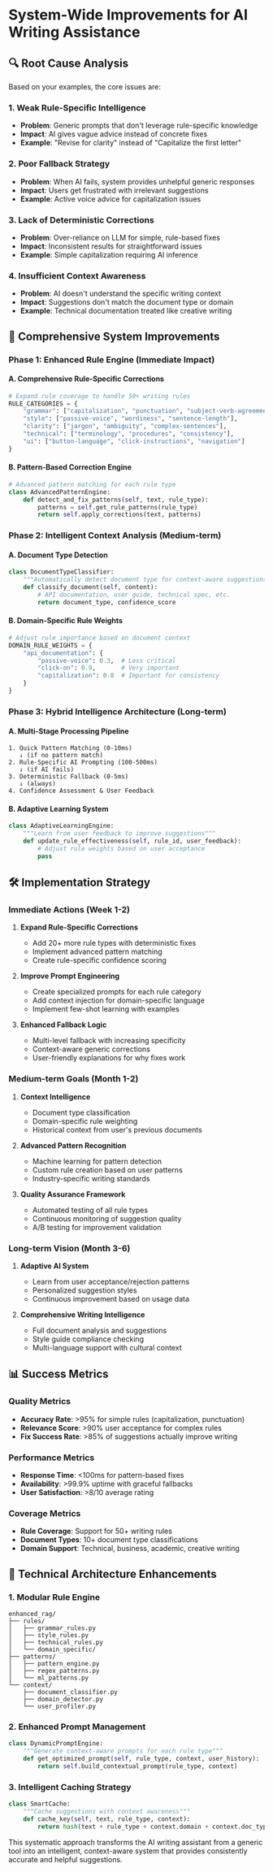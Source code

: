 # System-Wide Improvements for AI Writing Assistance

## 🔍 **Root Cause Analysis**

Based on your examples, the core issues are:

### **1. Weak Rule-Specific Intelligence**
- **Problem**: Generic prompts that don't leverage rule-specific knowledge
- **Impact**: AI gives vague advice instead of concrete fixes
- **Example**: "Revise for clarity" instead of "Capitalize the first letter"

### **2. Poor Fallback Strategy**
- **Problem**: When AI fails, system provides unhelpful generic responses
- **Impact**: Users get frustrated with irrelevant suggestions
- **Example**: Active voice advice for capitalization issues

### **3. Lack of Deterministic Corrections**
- **Problem**: Over-reliance on LLM for simple, rule-based fixes
- **Impact**: Inconsistent results for straightforward issues
- **Example**: Simple capitalization requiring AI inference

### **4. Insufficient Context Awareness**
- **Problem**: AI doesn't understand the specific writing context
- **Impact**: Suggestions don't match the document type or domain
- **Example**: Technical documentation treated like creative writing

## 🎯 **Comprehensive System Improvements**

### **Phase 1: Enhanced Rule Engine (Immediate Impact)**

#### **A. Comprehensive Rule-Specific Corrections**
```python
# Expand rule coverage to handle 50+ writing rules
RULE_CATEGORIES = {
    "grammar": ["capitalization", "punctuation", "subject-verb-agreement"],
    "style": ["passive-voice", "wordiness", "sentence-length"],
    "clarity": ["jargon", "ambiguity", "complex-sentences"],
    "technical": ["terminology", "procedures", "consistency"],
    "ui": ["button-language", "click-instructions", "navigation"]
}
```

#### **B. Pattern-Based Correction Engine**
```python
# Advanced pattern matching for each rule type
class AdvancedPatternEngine:
    def detect_and_fix_patterns(self, text, rule_type):
        patterns = self.get_rule_patterns(rule_type)
        return self.apply_corrections(text, patterns)
```

### **Phase 2: Intelligent Context Analysis (Medium-term)**

#### **A. Document Type Detection**
```python
class DocumentTypeClassifier:
    """Automatically detect document type for context-aware suggestions"""
    def classify_document(self, content):
        # API documentation, user guide, technical spec, etc.
        return document_type, confidence_score
```

#### **B. Domain-Specific Rule Weights**
```python
# Adjust rule importance based on document context
DOMAIN_RULE_WEIGHTS = {
    "api_documentation": {
        "passive-voice": 0.3,  # Less critical
        "click-on": 0.9,       # Very important
        "capitalization": 0.8  # Important for consistency
    }
}
```

### **Phase 3: Hybrid Intelligence Architecture (Long-term)**

#### **A. Multi-Stage Processing Pipeline**
```
1. Quick Pattern Matching (0-10ms)
   ↓ (if no pattern match)
2. Rule-Specific AI Prompting (100-500ms)
   ↓ (if AI fails)
3. Deterministic Fallback (0-5ms)
   ↓ (always)
4. Confidence Assessment & User Feedback
```

#### **B. Adaptive Learning System**
```python
class AdaptiveLearningEngine:
    """Learn from user feedback to improve suggestions"""
    def update_rule_effectiveness(self, rule_id, user_feedback):
        # Adjust rule weights based on user acceptance
        pass
```

## 🛠️ **Implementation Strategy**

### **Immediate Actions (Week 1-2)**

1. **Expand Rule-Specific Corrections**
   - Add 20+ more rule types with deterministic fixes
   - Implement advanced pattern matching
   - Create rule-specific confidence scoring

2. **Improve Prompt Engineering**
   - Create specialized prompts for each rule category
   - Add context injection for domain-specific language
   - Implement few-shot learning with examples

3. **Enhanced Fallback Logic**
   - Multi-level fallback with increasing specificity
   - Context-aware generic corrections
   - User-friendly explanations for why fixes work

### **Medium-term Goals (Month 1-2)**

1. **Context Intelligence**
   - Document type classification
   - Domain-specific rule weighting
   - Historical context from user's previous documents

2. **Advanced Pattern Recognition**
   - Machine learning for pattern detection
   - Custom rule creation based on user patterns
   - Industry-specific writing standards

3. **Quality Assurance Framework**
   - Automated testing of all rule types
   - Continuous monitoring of suggestion quality
   - A/B testing for improvement validation

### **Long-term Vision (Month 3-6)**

1. **Adaptive AI System**
   - Learn from user acceptance/rejection patterns
   - Personalized suggestion styles
   - Continuous improvement based on usage data

2. **Comprehensive Writing Intelligence**
   - Full document analysis and suggestions
   - Style guide compliance checking
   - Multi-language support with cultural context

## 📊 **Success Metrics**

### **Quality Metrics**
- **Accuracy Rate**: >95% for simple rules (capitalization, punctuation)
- **Relevance Score**: >90% user acceptance for complex rules
- **Fix Success Rate**: >85% of suggestions actually improve writing

### **Performance Metrics**
- **Response Time**: <100ms for pattern-based fixes
- **Availability**: >99.9% uptime with graceful fallbacks
- **User Satisfaction**: >8/10 average rating

### **Coverage Metrics**
- **Rule Coverage**: Support for 50+ writing rules
- **Document Types**: 10+ document type classifications
- **Domain Support**: Technical, business, academic, creative writing

## 🔧 **Technical Architecture Enhancements**

### **1. Modular Rule Engine**
```
enhanced_rag/
├── rules/
│   ├── grammar_rules.py
│   ├── style_rules.py
│   ├── technical_rules.py
│   └── domain_specific/
├── patterns/
│   ├── pattern_engine.py
│   ├── regex_patterns.py
│   └── ml_patterns.py
└── context/
    ├── document_classifier.py
    ├── domain_detector.py
    └── user_profiler.py
```

### **2. Enhanced Prompt Management**
```python
class DynamicPromptEngine:
    """Generate context-aware prompts for each rule type"""
    def get_optimized_prompt(self, rule_type, context, user_history):
        return self.build_contextual_prompt(rule_type, context)
```

### **3. Intelligent Caching Strategy**
```python
class SmartCache:
    """Cache suggestions with context awareness"""
    def cache_key(self, text, rule_type, context):
        return hash(text + rule_type + context.domain + context.doc_type)
```

This systematic approach transforms the AI writing assistant from a generic tool into an intelligent, context-aware system that provides consistently accurate and helpful suggestions.
